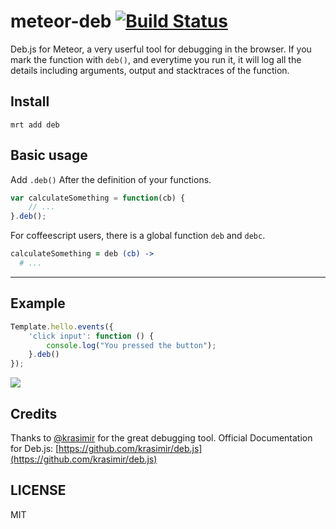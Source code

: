 meteor-deb [![Build Status](https://travis-ci.org/zhouzhuojie/meteor-deb.svg?branch=master)](https://travis-ci.org/zhouzhuojie/meteor-deb)
================

Deb.js for Meteor, a very userful tool for debugging in the browser. If you mark the function with `deb()`, and everytime you run it, it will log all the details including arguments, output and stacktraces of the function.

Install
-------------
```
mrt add deb
```

Basic usage
-------------

Add `.deb()` After the definition of your functions.

```js
var calculateSomething = function(cb) {
    // ...
}.deb();
```

For coffeescript users, there is a global function `deb` and `debc`.
```coffeescript
calculateSomething = deb (cb) ->
  # ...
```

----

Example
-----------

```js
Template.hello.events({
    'click input': function () {
        console.log("You pressed the button");
    }.deb()
});

```

![](http://i.minus.com/jTPvPSSrVDLNW.jpg)

Credits
-----------
Thanks to [@krasimir](https://github.com/krasimir) for the great debugging tool.
Official Documentation for Deb.js: [https://github.com/krasimir/deb.js](https://github.com/krasimir/deb.js)


LICENSE
----------
MIT
